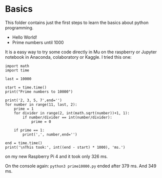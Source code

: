 # Basics

This folder contains just the first steps to learn the basics about python programming.

- Hello World!
- Prime numbers until 1000

It is a easy way to try some code directly in Mu on the raspberry or Jupyter notebook in Anaconda, colaboratory or Kaggle. I tried this one:

```
import math
import time

last = 10000

start = time.time()
print("Prime numbers to 10000")

print('2, 3, 5, 7',end='')
for number in range(11, last, 2):
    prime = 1
    for divider in range(2, int(math.sqrt(number))+1, 1):
        if number/divider == int(number/divider):
            prime = 0

    if prime == 1:
        print(',', number,end='')
        
end = time.time()
print('\nThis took:', int((end - start) * 1000), 'ms.')
```

on my new Raspberry Pi 4 and it took only 326 ms.

On the console again: `python3 prime10000.py` ended after 379 ms. And 349 ms.
